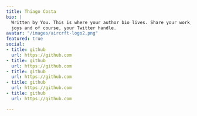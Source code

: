 ```yaml
---
title: Thiago Costa
bio: |
  Written by You. This is where your author bio lives. Share your work, your
  joys and of course, your Twitter handle.
avatar: "/images/aircrft-logo2.png"
featured: true
social:
- title: github
  url: https://github.com
- title: github
  url: https://github.com
- title: github
  url: https://github.com
- title: github
  url: https://github.com
- title: github
  url: https://github.com

---
```

